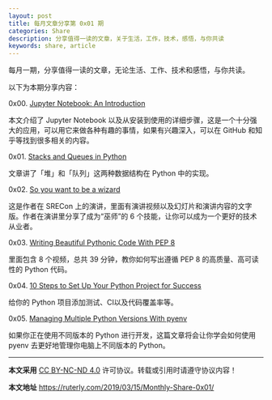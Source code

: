 ```yaml
---
layout: post
title: 每月文章分享第 0x01 期
categories: Share
description: 分享值得一读的文章，关于生活，工作，技术，感悟，与你共读
keywords: share, article
---
```


每月一期，分享值得一读的文章，无论生活、工作、技术和感悟，与你共读。

以下为本期分享内容：

0x00. [Jupyter Notebook: An Introduction](https://realpython.com/jupyter-notebook-introduction/)

本文介绍了 Jupyter Notebook 以及从安装到使用的详细步骤，这是一个十分强大的应用，可以用它来做各种有趣的事情，如果有兴趣深入，可以在 GitHub 和知乎等找到很多相关的内容。

0x01. [Stacks and Queues in Python](https://stackabuse.com/stacks-and-queues-in-python/)

文章讲了「堆」和「队列」这两种数据结构在 Python 中的实现。

0x02. [So you want to be a wizard](https://jvns.ca/blog/so-you-want-to-be-a-wizard/)

这是作者在 SRECon 上的演讲，里面有演讲视频以及幻灯片和演讲内容的文字版。作者在演讲里分享了成为“巫师”的 6 个技能，让你可以成为一个更好的技术从业者。

0x03. [Writing Beautiful Pythonic Code With PEP 8](https://realpython.com/courses/writing-beautiful-python-code-pep-8/)

里面包含 8 个视频，总共 39 分钟，教你如何写出遵循 PEP 8 的高质量、高可读性的 Python 代码。

0x04. [10 Steps to Set Up Your Python Project for Success](https://towardsdatascience.com/10-steps-to-set-up-your-python-project-for-success-14ff88b5d13)

给你的 Python 项目添加测试、CI以及代码覆盖率等。

0x05. [Managing Multiple Python Versions With pyenv](https://realpython.com/intro-to-pyenv/)

如果你正在使用不同版本的 Python 进行开发，这篇文章将会让你学会如何使用 pyenv 去更好地管理你电脑上不同版本的 Python。

---

**本文采用** [CC BY-NC-ND 4.0](https://creativecommons.org/licenses/by-nc-nd/4.0/deed.zh) 许可协议。转载或引用时请遵守协议内容！

**本文地址** https://ruterly.com/2019/03/15/Monthly-Share-0x01/
